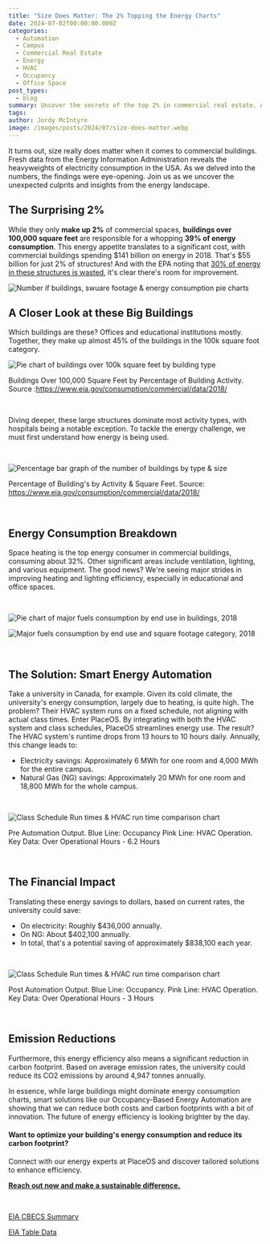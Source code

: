 ```yaml
---
title: "Size Does Matter: The 2% Topping the Energy Charts"
date: 2024-07-02T00:00:00.000Z
categories:
  - Automation
  - Campus
  - Commercial Real Estate
  - Energy
  - HVAC
  - Occupancy
  - Office Space
post_types:
  - blog
summary: Uncover the secrets of the top 2% in commercial real estate. Achieve energy reduction and lower energy consumption with expert insights. Find out how today!
tags:
author: Jordy McIntyre
image: /images/posts/2024/07/size-does-matter.webp
---
```

It turns out, size really does matter when it comes to commercial buildings. Fresh data from the Energy Information Administration reveals the heavyweights of electricity consumption in the USA. As we delved into the numbers, the findings were eye-opening. Join us as we uncover the unexpected culprits and insights from the energy landscape.

The Surprising 2%
-----------------

While they only **make up 2%** of commercial spaces, **buildings over 100,000 square feet** are responsible for a whopping **39% of energy consumption**. This energy appetite translates to a significant cost, with commercial buildings spending $141 billion on energy in 2018. That's $55 billion for just 2% of structures! And with the EPA noting that [30% of energy in these structures is wasted](https://www.epa.gov/sites/default/files/2016-04/documents/promoting_energy_efficiency_with_energy_star.pdf), it's clear there's room for improvement.

![Number if buildings, swuare footage & energy consumption pie charts](/images/posts/2024/07/cbecs-2018-ce-release-2-flipbook-11.jpg)

A Closer Look at these Big Buildings
------------------------------------

Which buildings are these? Offices and educational institutions mostly. Together, they make up almost 45% of the buildings in the 100k square foot category.

![Pie chart of buildings over 100k square feet by building type](/images/posts/2024/07/buildings-over-100k-sq-ft-by-type.png)

Buildings Over 100,000 Square Feet by Percentage of Building Activity. Source :https://www.eia.gov/consumption/commercial/data/2018/

‍

Diving deeper, these large structures dominate most activity types, with hospitals being a notable exception. To tackle the energy challenge, we must first understand how energy is being used.

‍

![Percentage bar graph of the number of buildings by type & size](/images/posts/2024/07/number-of-buildings-by-type-size.png)

Percentage of Building's by Activity & Square Feet. Source: https://www.eia.gov/consumption/commercial/data/2018/

‍

Energy Consumption Breakdown
----------------------------

Space heating is the top energy consumer in commercial buildings, consuming about 32%. Other significant areas include ventilation, lighting, and various equipment. The good news? We're seeing major strides in improving heating and lighting efficiency, especially in educational and office spaces.

‍

![Pie chart of major fuels consumption by end use in buildings, 2018](/images/posts/2024/07/cbecs-2018-ce-release-2-flipbook-25.jpg)

![Major fuels consumption by end use and square footage category, 2018](/images/posts/2024/07/cbecs-2018-ce-release-2-flipbook-26.jpg)

‍

The Solution: Smart Energy Automation
-------------------------------------

Take a university in Canada, for example. Given its cold climate, the university's energy consumption, largely due to heating, is quite high. The problem? Their HVAC system runs on a fixed schedule, not aligning with actual class times. Enter PlaceOS. By integrating with both the HVAC system and class schedules, PlaceOS streamlines energy use. The result? The HVAC system's runtime drops from 13 hours to 10 hours daily. Annually, this change leads to:

*   Electricity savings: Approximately 6 MWh for one room and 4,000 MWh for the entire campus.
*   Natural Gas (NG) savings: Approximately 20 MWh for one room and 18,800 MWh for the whole campus.

‍

![Class Schedule Run times & HVAC run time comparison chart](/images/posts/2024/07/image1.png)

Pre Automation Output. Blue Line: Occupancy Pink Line: HVAC Operation. Key Data: Over Operational Hours - 6.2 Hours

‍

The Financial Impact
--------------------

Translating these energy savings to dollars, based on current rates, the university could save:

*   On electricity: Roughly $436,000 annually.
*   On NG: About $402,100 annually.
*   In total, that's a potential saving of approximately $838,100 each year.

‍

![Class Schedule Run times & HVAC run time comparison chart](/images/posts/2024/07/image2.png)

Post Automation Output. Blue Line: Occupancy. Pink Line: HVAC Operation. Key Data: Over Operational Hours - 3 Hours

‍

Emission Reductions
-------------------

Furthermore, this energy efficiency also means a significant reduction in carbon footprint. Based on average emission rates, the university could reduce its CO2 emissions by around 4,947 tonnes annually.

In essence, while large buildings might dominate energy consumption charts, smart solutions like our Occupancy-Based Energy Automation are showing that we can reduce both costs and carbon footprints with a bit of innovation. The future of energy efficiency is looking brighter by the day.

#### Want to optimize your building's energy consumption and reduce its carbon footprint?

Connect with our energy experts at PlaceOS and discover tailored solutions to enhance efficiency.

[‍**Reach out now and make a sustainable difference.**](/contact)

‍

[EIA CBECS Summary](https://www.eia.gov/consumption/commercial/data/2018/pdf/CBECS%202018%20CE%20Release%202%20Flipbook.pdf)

[EIA Table Data](https://www.eia.gov/consumption/commercial/data/2018/)
